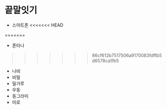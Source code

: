 # 끝말잇기

- 스마트폰
<<<<<<< HEAD



=======
- 폰타나
>>>>>>> 86cf612b7517506a9170083fdffb5d6578ca1fb5



- 나비
- 비밀
- 밀가루
- 우동
- 동그라미
- 미로
